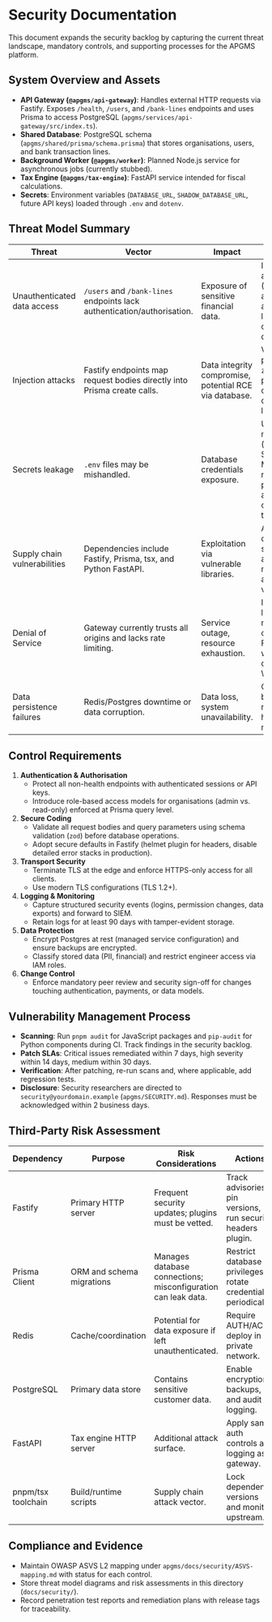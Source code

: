 # Security Documentation

This document expands the security backlog by capturing the current threat landscape, mandatory controls, and supporting processes for the APGMS platform.

## System Overview and Assets

- **API Gateway (`@apgms/api-gateway`)**: Handles external HTTP requests via Fastify. Exposes `/health`, `/users`, and `/bank-lines` endpoints and uses Prisma to access PostgreSQL (`apgms/services/api-gateway/src/index.ts`).
- **Shared Database**: PostgreSQL schema (`apgms/shared/prisma/schema.prisma`) that stores organisations, users, and bank transaction lines.
- **Background Worker (`@apgms/worker`)**: Planned Node.js service for asynchronous jobs (currently stubbed).
- **Tax Engine (`@apgms/tax-engine`)**: FastAPI service intended for fiscal calculations.
- **Secrets**: Environment variables (`DATABASE_URL`, `SHADOW_DATABASE_URL`, future API keys) loaded through `.env` and `dotenv`.

## Threat Model Summary

| Threat | Vector | Impact | Mitigations |
| --- | --- | --- | --- |
| Unauthenticated data access | `/users` and `/bank-lines` endpoints lack authentication/authorisation. | Exposure of sensitive financial data. | Implement authentication (OAuth2/JWT) and role-based access. Enforce least privilege on Prisma queries. |
| Injection attacks | Fastify endpoints map request bodies directly into Prisma create calls. | Data integrity compromise, potential RCE via database. | Validate payloads with `zod`, use parameterised queries (Prisma defaults), enable logging/auditing. |
| Secrets leakage | `.env` files may be mishandled. | Database credentials exposure. | Use secret management (e.g. AWS Secrets Manager), restrict file permissions, avoid committing `.env` to VCS. |
| Supply chain vulnerabilities | Dependencies include Fastify, Prisma, tsx, and Python FastAPI. | Exploitation via vulnerable libraries. | Automate dependency scanning (npm audit, Snyk), monitor advisories, pin versions. |
| Denial of Service | Gateway currently trusts all origins and lacks rate limiting. | Service outage, resource exhaustion. | Introduce rate limiting middleware, configure Fastify CORS with allow-list, deploy WAF/CDN. |
| Data persistence failures | Redis/Postgres downtime or data corruption. | Data loss, system unavailability. | Configure backups, replication, and health monitoring. |

## Control Requirements

1. **Authentication & Authorisation**
   - Protect all non-health endpoints with authenticated sessions or API keys.
   - Introduce role-based access models for organisations (admin vs. read-only) enforced at Prisma query level.
2. **Secure Coding**
   - Validate all request bodies and query parameters using schema validation (`zod`) before database operations.
   - Adopt secure defaults in Fastify (helmet plugin for headers, disable detailed error stacks in production).
3. **Transport Security**
   - Terminate TLS at the edge and enforce HTTPS-only access for all clients.
   - Use modern TLS configurations (TLS 1.2+).
4. **Logging & Monitoring**
   - Capture structured security events (logins, permission changes, data exports) and forward to SIEM.
   - Retain logs for at least 90 days with tamper-evident storage.
5. **Data Protection**
   - Encrypt Postgres at rest (managed service configuration) and ensure backups are encrypted.
   - Classify stored data (PII, financial) and restrict engineer access via IAM roles.
6. **Change Control**
   - Enforce mandatory peer review and security sign-off for changes touching authentication, payments, or data models.

## Vulnerability Management Process

- **Scanning**: Run `pnpm audit` for JavaScript packages and `pip-audit` for Python components during CI. Track findings in the security backlog.
- **Patch SLAs**: Critical issues remediated within 7 days, high severity within 14 days, medium within 30 days.
- **Verification**: After patching, re-run scans and, where applicable, add regression tests.
- **Disclosure**: Security researchers are directed to `security@yourdomain.example` (`apgms/SECURITY.md`). Responses must be acknowledged within 2 business days.

## Third-Party Risk Assessment

| Dependency | Purpose | Risk Considerations | Actions |
| --- | --- | --- | --- |
| Fastify | Primary HTTP server | Frequent security updates; plugins must be vetted. | Track advisories, pin versions, run security headers plugin. |
| Prisma Client | ORM and schema migrations | Manages database connections; misconfiguration can leak data. | Restrict database privileges, rotate credentials periodically. |
| Redis | Cache/coordination | Potential for data exposure if left unauthenticated. | Require AUTH/ACLs, deploy in private network. |
| PostgreSQL | Primary data store | Contains sensitive customer data. | Enable encryption, backups, and audit logging. |
| FastAPI | Tax engine HTTP server | Additional attack surface. | Apply same auth controls and logging as gateway. |
| pnpm/tsx toolchain | Build/runtime scripts | Supply chain attack vector. | Lock dependency versions and monitor upstream. |

## Compliance and Evidence

- Maintain OWASP ASVS L2 mapping under `apgms/docs/security/ASVS-mapping.md` with status for each control.
- Store threat model diagrams and risk assessments in this directory (`docs/security/`).
- Record penetration test reports and remediation plans with release tags for traceability.
